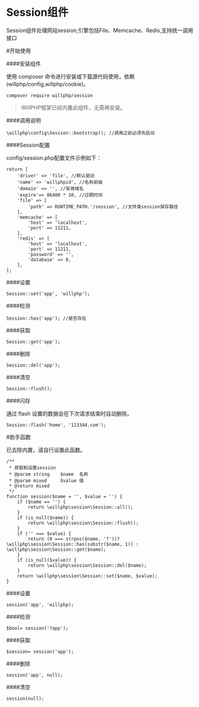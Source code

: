 # Session组件

Session组件处理网站session,引擎包括File、Memcache、Redis,支持统一调用接口

#开始使用

####安装组件

使用 composer 命令进行安装或下载源代码使用，依赖(willphp/config,willphp/cookie)。

    composer require willphp/session

> WillPHP框架已经内置此组件，无需再安装。

####调用说明

    \willphp\config\Session::bootstrap(); //调用之前必须先启动

####Session配置

config/session.php配置文件示例如下：

	return [
		'driver' => 'file', //默认驱动
		'name' => 'willphpid', //名称前缀
		'domain' => '', //有效域名
		'expire'=> 86400 * 10, //过期时间
		'file' => [
			'path' => RUNTIME_PATH.'/session', //文件类session保存路径
		],
		'memcache' => [
			'host' => 'localhost',
			'port' => 11211,
		],
		'redis' => [
			'host' => 'localhost',
			'port' => 11211,
			'password' => '',
			'database' => 0,
		],
	];

####设置

    Session::set('app', 'willphp');  

####检测

    Session::has('app'); //是否存在

####获取

    Session::get('app'); 

####删除

    Session::del('app'); 

####清空

    Session::flush(); 

####闪存

通过 flash 设置的数据会在下次请求结束时自动删除。	

	Session::flash('home', '113344.com');

#助手函数

已去除内置，请自行设置此函数。

	/**
	 * 获取和设置session
	 * @param string	$name  名称
	 * @param mixed		$value 值
	 * @return mixed
	 */
	function session($name = '', $value = '') {
		if ($name == '') {
			return \willphp\session\Session::all();
		}
		if (is_null($name)) {
			return \willphp\session\Session::flush();
		}
		if ('' === $value) {
			return (0 === strpos($name, '?'))? \willphp\session\Session::has(substr($name, 1)) : \willphp\session\Session::get($name);
		}
		if (is_null($value)) {
			return \willphp\session\Session::del($name);
		}
		return \willphp\session\Session::set($name, $value);
	}

####设置

    session('app', 'willphp);

####检测

    $bool= session('?app');

####获取
	
    $session= session('app');

####删除

    session('app', null);

####清空

    session(null);
